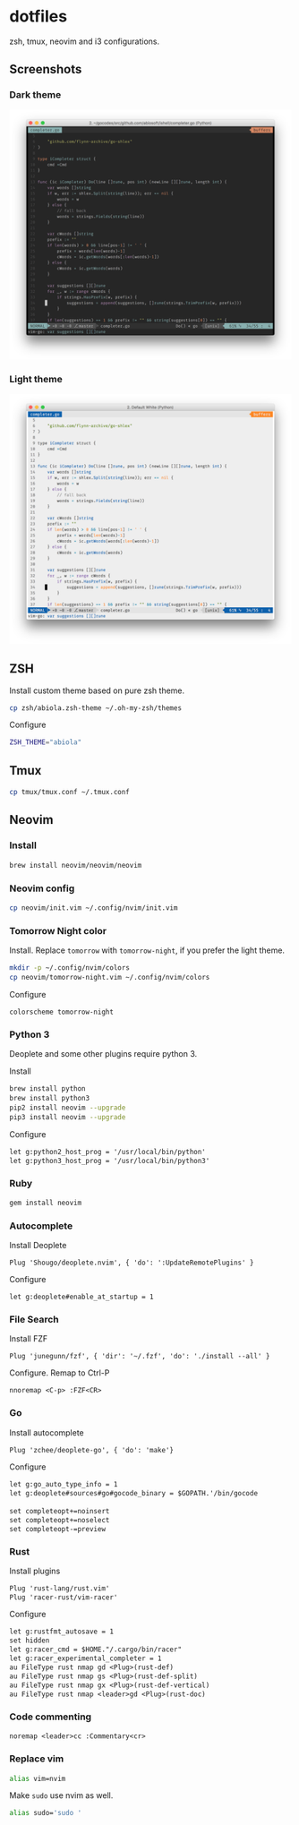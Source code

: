 dotfiles
========
zsh, tmux, neovim and i3 configurations.

## Screenshots

### Dark theme

![Dark theme](https://github.com/abiosoft/dotfiles/blob/master/dark.png)

### Light theme

![Light theme](https://github.com/abiosoft/dotfiles/blob/master/light.png)

## ZSH

Install custom theme based on pure zsh theme.
```sh
cp zsh/abiola.zsh-theme ~/.oh-my-zsh/themes
```

Configure
```sh
ZSH_THEME="abiola"
```

## Tmux

```sh
cp tmux/tmux.conf ~/.tmux.conf
```

## Neovim

### Install

```sh
brew install neovim/neovim/neovim
```

### Neovim config

```sh
cp neovim/init.vim ~/.config/nvim/init.vim
```

### Tomorrow Night color

Install. Replace `tomorrow` with `tomorrow-night`, if you prefer the light theme.
```sh
mkdir -p ~/.config/nvim/colors
cp neovim/tomorrow-night.vim ~/.config/nvim/colors
```

Configure
```viml
colorscheme tomorrow-night
```

### Python 3
Deoplete and some other plugins require python 3.

Install
```sh
brew install python
brew install python3
pip2 install neovim --upgrade
pip3 install neovim --upgrade
```

Configure
```viml
let g:python2_host_prog = '/usr/local/bin/python'
let g:python3_host_prog = '/usr/local/bin/python3'
```

### Ruby
```sh
gem install neovim
```

### Autocomplete

Install Deoplete
```viml
Plug 'Shougo/deoplete.nvim', { 'do': ':UpdateRemotePlugins' }
```

Configure
```viml
let g:deoplete#enable_at_startup = 1
```

### File Search

Install FZF
```viml
Plug 'junegunn/fzf', { 'dir': '~/.fzf', 'do': './install --all' }
```

Configure. Remap to Ctrl-P
```viml
nnoremap <C-p> :FZF<CR>
```

### Go

Install autocomplete
```viml
Plug 'zchee/deoplete-go', { 'do': 'make'}
```

Configure
```viml
let g:go_auto_type_info = 1
let g:deoplete#sources#go#gocode_binary = $GOPATH.'/bin/gocode

set completeopt+=noinsert
set completeopt+=noselect
set completeopt-=preview
```

### Rust

Install plugins
```viml
Plug 'rust-lang/rust.vim'
Plug 'racer-rust/vim-racer'
```

Configure
```viml
let g:rustfmt_autosave = 1
set hidden
let g:racer_cmd = $HOME."/.cargo/bin/racer"
let g:racer_experimental_completer = 1
au FileType rust nmap gd <Plug>(rust-def)
au FileType rust nmap gs <Plug>(rust-def-split)
au FileType rust nmap gx <Plug>(rust-def-vertical)
au FileType rust nmap <leader>gd <Plug>(rust-doc)
```

### Code commenting

```viml
noremap <leader>cc :Commentary<cr>
```

### Replace vim

```sh
alias vim=nvim
```
Make `sudo` use nvim as well.
```sh
alias sudo='sudo '
```

